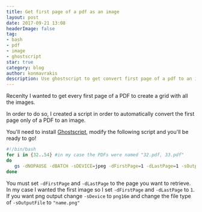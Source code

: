```yaml
---
title: Get first page of a pdf as an image
layout: post
date: 2017-09-21 13:08
headerImage: false
tag:
- bash
- pdf
- image
- ghostscript
star: true
category: blog
author: konmavrakis
description: Use ghostscript to get convert first page of a pdf to an image
---
```

Recenlty I wanted to get every first page of a PDF to create a grid with all the images. 

In order to do so, I created a script in order to automatically convert the first page only of a PDF to an image.

You'll need to install [Ghostscript](https://www.ghostscript.com/), modify the following script and you'll be ready to go!

```bash
#!/bin/bash
for i in {32..54} #in my case the PDFs were named "32.pdf, 33.pdf"
do
   gs -dNOPAUSE -dBATCH -sDEVICE=jpeg -dFirstPage=1 -dLastPage=1 -sOutputFile="$i.jpeg" $i.pdf
done
```
You must set ``-dFirstPage`` and ``-dLastPage`` to the page you want to retrieve. In my case I wanted the first image so I set ``-dFirstPage`` and ``-dLastPage`` to ``1``.
If you want png output change ``-sDevice`` to ``png16m`` and change the file type of ``-sOutputFile`` to ``"name.png"``

